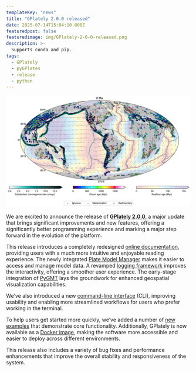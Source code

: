 ```yaml
---
templateKey: "news"
title: "GPlately 2.0.0 released"
date: 2025-07-14T15:04:10.000Z
featuredpost: false
featuredimage: img/GPlately-2-0-0-released.png
description: >-
  Supports conda and pip.
tags:
  - GPlately
  - pyGPlates
  - release
  - python
---
```


[![GPlately 2.0.0 released](img/GPlately-2-0-0-released.png)](https://gplates.github.io/gplately/v2.0.0/sphinx/html/index.html)

We are excited to announce the release of **[GPlately 2.0.0](https://github.com/GPlates/gplately/releases/tag/v2.0.0)**, a major update that brings significant improvements and new features, offering a significantly better programming experience and marking a major step forward in the evolution of the platform.

This release introduces a completely redesigned [online documentation](https://gplates.github.io/gplately/v2.0.0/sphinx/html/index.html), providing users with a much more intuitive and enjoyable reading experience. The newly integrated [Plate Model Manager](https://pypi.org/project/plate-model-manager/) makes it easier to access and manage model data. A revamped [logging framework](https://docs.python.org/3/library/logging.html) improves the interactivity, offering a smoother user experience. The early-stage integration of [PyGMT](https://www.pygmt.org/latest/) lays the groundwork for enhanced geospatial visualization capabilities.

We’ve also introduced a new [command-line interface](https://gplates.github.io/gplately/v2.0.0/sphinx/html/command_line_interface.html) (CLI), improving usability and enabling more streamlined workflows for users who prefer working in the terminal.

To help users get started more quickly, we’ve added a number of [new examples](https://gplates.github.io/gplately/v2.0.0/sphinx/html/examples.html) that demonstrate core functionality. Additionally, GPlately is now available as a [Docker image](https://hub.docker.com/r/gplates/gplately/tags), making the software more accessible and easier to deploy across different environments.

This release also includes a variety of bug fixes and performance enhancements that improve the overall stability and responsiveness of the system.
